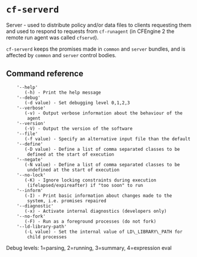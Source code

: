 # `cf-serverd`

Server - used to distribute policy and/or data files to clients
requesting them and used to respond to requests from `cf-runagent`
(in CFEngine 2 the remote run agent was called `cfservd`).

`cf-serverd` keeps the promises made in
`common` and `server` bundles, and is affected by `common` and
`server` control bodies.

## Command reference

        '--help'
           (-h) - Print the help message
        '--debug'
           (-d value) - Set debugging level 0,1,2,3
        '--verbose'
           (-v) - Output verbose information about the behaviour of the
            agent
        '--version'
           (-V) - Output the version of the software
        '--file'
           (-f value) - Specify an alternative input file than the default
        '--define'
           (-D value) - Define a list of comma separated classes to be
            defined at the start of execution
        '--negate'
           (-N value) - Define a list of comma separated classes to be
            undefined at the start of execution
        '--no-lock'
           (-K) - Ignore locking constraints during execution
            (ifelapsed/expireafter) if "too soon" to run
        '--inform'
           (-I) - Print basic information about changes made to the
            system, i.e. promises repaired
        '--diagnostic'
           (-x) - Activate internal diagnostics (developers only)
        '--no-fork'
           (-F) - Run as a foreground processes (do not fork)
        '--ld-library-path'
           (-L value) - Set the internal value of LD\_LIBRARY\_PATH for
            child processes

Debug levels: 1=parsing, 2=running, 3=summary, 4=expression eval

